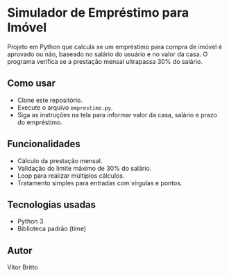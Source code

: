 # Simulador de Empréstimo para Imóvel

Projeto em Python que calcula se um empréstimo para compra de imóvel é aprovado ou não, baseado no salário do usuário e no valor da casa. O programa verifica se a prestação mensal ultrapassa 30% do salário.

## Como usar

- Clone este repositório.
- Execute o arquivo `emprestimo.py`.
- Siga as instruções na tela para informar valor da casa, salário e prazo do empréstimo.

## Funcionalidades

- Cálculo da prestação mensal.
- Validação do limite máximo de 30% do salário.
- Loop para realizar múltiplos cálculos.
- Tratamento simples para entradas com vírgulas e pontos.

## Tecnologias usadas

- Python 3
- Biblioteca padrão (time)

## Autor

Vítor Britto
